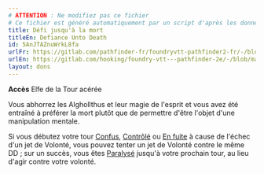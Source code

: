 ```yaml
---
# ATTENTION : Ne modifiez pas ce fichier
# Ce fichier est généré automatiquement par un script d'après les données du module Foundry VTT officiel et de sa traduction
title: Défi jusqu'à la mort
titleEn: Defiance Unto Death
id: 5AnJTAZnuWrkL8fa
urlFr: https://gitlab.com/pathfinder-fr/foundryvtt-pathfinder2-fr/-/blob/master/data/feats/5AnJTAZnuWrkL8fa.htm
urlEn: https://gitlab.com/hooking/foundry-vtt---pathfinder-2e/-/blob/master/packs/data/feats.db/defiance-unto-death.json
layout: dons
---
```

**Accès** Elfe de la Tour acérée

Vous abhorrez les Alghollthus et leur magie de l'esprit et vous avez été entraîné à préférer la mort plutôt que de permettre d'être l'objet d'une manipulation mentale.

Si vous débutez votre tour [Confus](../conditions/confus.md), [Contrôlé](../conditions/contrôlé.md) ou [En fuite](../conditions/en-fuite.md) à cause de l'échec d'un jet de Volonté, vous pouvez tenter un jet de Volonté contre le même DD ; sur un succès, vous êtes [Paralysé](../conditions/paralysé.md) jusqu'à votre prochain tour, au lieu d'agir contre votre volonté.
